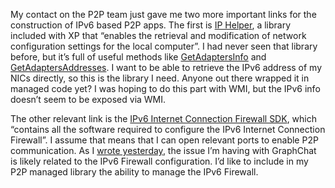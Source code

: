 My contact on the P2P team just gave me two more important links for the
construction of IPv6 based P2P apps. The first is [IP
Helper](http://msdn.microsoft.com/library/en-us/iphlp/iphlp/ip_helper_start_page.asp),
a library included with XP that “enables the retrieval and modification
of network configuration settings for the local computer”. I had never
seen that library before, but it’s full of useful methods like
[GetAdaptersInfo](http://msdn.microsoft.com/library/en-us/iphlp/iphlp/getadaptersinfo.asp)
and
[GetAdaptersAddresses](http://msdn.microsoft.com/library/en-us/iphlp/iphlp/getadaptersaddresses.asp).
I want to be able to retrieve the IPv6 address of my NICs directly, so
this is the library I need. Anyone out there wrapped it in managed code
yet? I was hoping to do this part with WMI, but the IPv6 info doesn’t
seem to be exposed via WMI.

The other relevant link is the [IPv6 Internet Connection Firewall
SDK](http://www.microsoft.com/downloads/details.aspx?familyid=A949A3DE-990C-468C-86F6-4ABFEC4FFAC6&displaylang=en),
which “contains all the software required to configure the IPv6 Internet
Connection Firewall”. I assume that means that I can open relevant ports
to enable P2P communication. As I [wrote
yesterday](PermaLink.aspx?guid=9583d859-dee0-408c-b889-124d97a8ffb9),
the issue I’m having with GraphChat is likely related to the IPv6
Firewall configuration. I’d like to include in my P2P managed library
the ability to manage the IPv6 Firewall.

